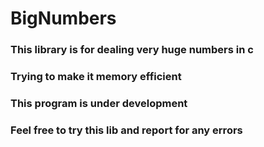 # BigNumbers
### This library is for dealing very huge numbers in c
### Trying to make it memory efficient
### This program is under development
### Feel free to try this lib and report for any errors

